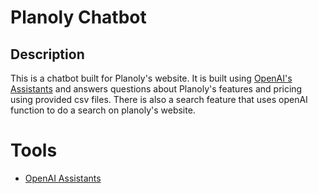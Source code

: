 # Planoly Chatbot

## Description

This is a chatbot built for Planoly's website. It is built using [OpenAI's Assistants](https://platform.openai.com/docs/api-reference/assistants) and answers questions about Planoly's features and pricing using provided csv files. There is also a search feature that uses openAI function to do a search on planoly's website.

# Tools

- [OpenAI Assistants](https://platform.openai.com/docs/api-reference/assistants)
